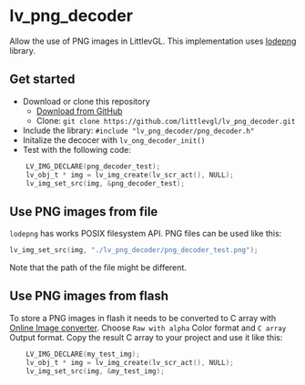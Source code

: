 # lv_png_decoder

Allow the use of PNG images in LittlevGL. This implementation uses [lodepng](https://github.com/lvandeve/lodepng) library.

## Get started
- Download or clone this repository
  - [Download from GitHub](https://github.com/littlevgl/lv_png_decoder/archive/master.zip)
  - Clone: `git clone https://github.com/littlevgl/lv_png_decoder.git`
- Include the library: `#include "lv_png_decoder/png_decoder.h"`
- Initalize the decocer with `lv_ong_decoder_init()`
- Test with the following code:
```c
    LV_IMG_DECLARE(png_decoder_test);
    lv_obj_t * img = lv_img_create(lv_scr_act(), NULL);
    lv_img_set_src(img, &png_decoder_test);
```

## Use PNG images from file
`lodepng` has works POSIX filesystem API. PNG files can be used like this:
```c
lv_img_set_src(img, "./lv_png_decoder/png_decoder_test.png");
```

Note that the path of the file might be different.

## Use PNG images from flash
To store a PNG images in flash it needs to be converted to C array with [Online Image converter](https://littlevgl.com/image-to-c-array). Choose `Raw with alpha` Color format and `C array` Output format. Copy the result C array to your project and use it like this:
```c
    LV_IMG_DECLARE(my_test_img);
    lv_obj_t * img = lv_img_create(lv_scr_act(), NULL);
    lv_img_set_src(img, &my_test_img);
```
